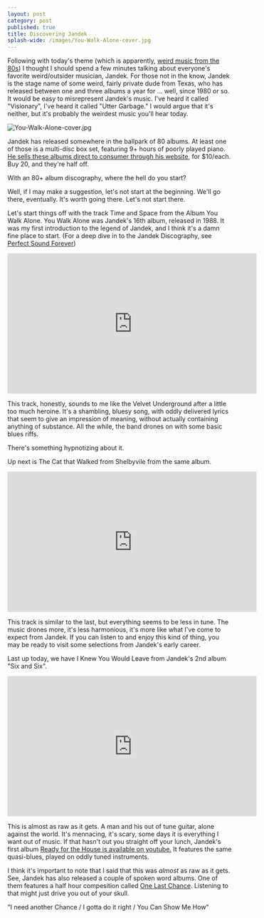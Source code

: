 ```yaml
---
layout: post
category: post
published: true
title: Discovering Jandek
splash-wide: /images/You-Walk-Alone-cover.jpg
---
```

Following with today's theme (which is apparently, [weird music from the 80s](http://ajroach42.github.io/music-for-parties-minimalist-1980-synthpop-from-silicon-teens/)) I thought I should spend a few minutes talking about everyone's favorite weird/outsider musician, Jandek. For those not in the know, Jandek is the stage name of some weird, fairly private dude from Texas, who has released between one and three albums a year for ... well, since 1980 or so. It would be easy to misrepresent Jandek's music. I've heard it called "Visionary", I've heard it called "Utter Garbage." I would argue that it's neither, but it's probably the weirdest music you'll hear today.  

![You-Walk-Alone-cover.jpg]({{site.baseurl}}/images/You-Walk-Alone-cover.jpg)

Jandek has released somewhere in the ballpark of 80 albums. At least one of those is a multi-disc box set, featuring 9+ hours of poorly played piano. [He sells these albums direct to consumer through his website](http://corwoodindustries.com/shop/), for $10/each. Buy 20, and they're half off. 

With an 80+ album discography, where the hell do you start? 

Well, if I may make a suggestion, let's not start at the beginning. We'll go there, eventually. It's worth going there. Let's not start there. 

Let's start things off with the track Time and Space from the Album You Walk Alone. You Walk Alone was Jandek's 16th album, released in 1988. It was my first introduction to the legend of Jandek, and I think it's a damn fine place to start. (For a deep dive in to the Jandek Discography, see [Perfect Sound Forever](http://www.furious.com/perfect/jandek/jandekreviews.html))

<iframe width="560" height="315" src="https://www.youtube.com/embed/P9_lfUAzw8I" frameborder="0" allowfullscreen></iframe>

This track, honestly, sounds to me like the Velvet Underground after a little too much heroine. It's a shambling, bluesy song, with oddly delivered lyrics that seem to give an impression of meaning, without actually containing anything of substance. All the while, the band drones on with some basic blues riffs. 

There's something hypnotizing about it. 

Up next is The Cat that Walked from Shelbyvile from the same album. 

<iframe width="560" height="315" src="https://www.youtube.com/embed/f7oSe8QJlnE" frameborder="0" allowfullscreen></iframe>

This track is similar to the last, but everything seems to be less in tune. The music drones more, it's less harmonious, it's more like what I've come to expect from Jandek. If you can listen to and enjoy this kind of thing, you may be ready to visit some selections from Jandek's early career. 

Last up today, we have I Knew You Would Leave from Jandek's 2nd album "Six and Six". 

<iframe width="560" height="315" src="https://www.youtube.com/embed/g4AfnxtxT78" frameborder="0" allowfullscreen></iframe>

This is almost as raw as it gets. A man and his out of tune guitar, alone against the world. It's mennacing, it's scary, some days it is everything I want out of music. If that hasn't out you straight off your lunch, Jandek's first album [Ready for the House is available on youtube.](https://www.youtube.com/watch?v=e8mPu9RX_Pg) It features the same quasi-blues, played on oddly tuned instruments. 

I think it's important to note that I said that this was *almost* as raw as it gets. See, Jandek has also released a couple of spoken word albums. One of them features a half hour compesition called [One Last Chance](https://www.youtube.com/watch?v=nbn1Ei7Jfkc). Listening to that might just drive you out of your skull. 

"I need another Chance / I gotta do it right / You Can Show Me How"
